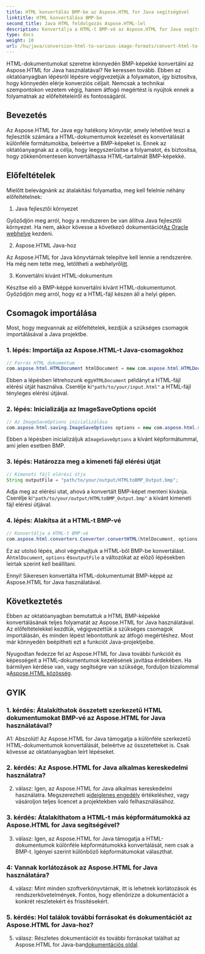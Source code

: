 ```yaml
---
title: HTML konvertálás BMP-be az Aspose.HTML for Java segítségével
linktitle: HTML konvertálása BMP-be
second_title: Java HTML feldolgozás Aspose.HTML-lel
description: Konvertálja a HTML-t BMP-vé az Aspose.HTML for Java segítségével. Átfogó oktatóanyag a HTML-dokumentumok zökkenőmentes konvertálásához BMP-képekké az Aspose.HTML for Java használatával.
type: docs
weight: 10
url: /hu/java/conversion-html-to-various-image-formats/convert-html-to-bmp/
---
```

HTML-dokumentumokat szeretne könnyedén BMP-képekké konvertálni az Aspose.HTML for Java használatával? Ne keressen tovább. Ebben az oktatóanyagban lépésről lépésre végigvezetjük a folyamaton, így biztosítva, hogy könnyedén elérje konverziós céljait. Nemcsak a technikai szempontokon vezetem végig, hanem átfogó megértést is nyújtok ennek a folyamatnak az előfeltételeiről és fontosságáról. 

## Bevezetés

Az Aspose.HTML for Java egy hatékony könyvtár, amely lehetővé teszi a fejlesztők számára a HTML-dokumentumok kezelését és konvertálását különféle formátumokba, beleértve a BMP-képeket is. Ennek az oktatóanyagnak az a célja, hogy leegyszerűsítse a folyamatot, és biztosítsa, hogy zökkenőmentesen konvertálhassa HTML-tartalmát BMP-képekké.

## Előfeltételek

Mielőtt belevágnánk az átalakítási folyamatba, meg kell felelnie néhány előfeltételnek:

1. Java fejlesztői környezet

 Győződjön meg arról, hogy a rendszeren be van állítva Java fejlesztői környezet. Ha nem, akkor kövesse a következő dokumentációt[Az Oracle webhelye](https://www.oracle.com/java/technologies/javase-downloads.html) kezdeni.

2. Aspose.HTML Java-hoz

Az Aspose.HTML for Java könyvtárnak telepítve kell lennie a rendszerére. Ha még nem tette meg, letöltheti a webhelyről[itt](https://releases.aspose.com/html/java/).

3. Konvertálni kívánt HTML-dokumentum

Készítse elő a BMP-képpé konvertálni kívánt HTML-dokumentumot. Győződjön meg arról, hogy ez a HTML-fájl készen áll a helyi gépen.

## Csomagok importálása

Most, hogy megvannak az előfeltételek, kezdjük a szükséges csomagok importálásával a Java projektbe.

### 1. lépés: Importálja az Aspose.HTML-t Java-csomagokhoz

```java
// Forrás HTML dokumentum
com.aspose.html.HTMLDocument htmlDocument = new com.aspose.html.HTMLDocument("path/to/your/input.html");
```

 Ebben a lépésben létrehozunk egy`HTMLDocument` példányt a HTML-fájl elérési útját használva. Cserélje ki`"path/to/your/input.html"` a HTML-fájl tényleges elérési útjával.

### 2. lépés: Inicializálja az ImageSaveOptions opciót

```java
// Az ImageSaveOptions inicializálása
com.aspose.html.saving.ImageSaveOptions options = new com.aspose.html.saving.ImageSaveOptions(com.aspose.html.rendering.image.ImageFormat.Bmp);
```

 Ebben a lépésben inicializáljuk a`ImageSaveOptions` a kívánt képformátummal, ami jelen esetben BMP.

### 3. lépés: Határozza meg a kimeneti fájl elérési útját

```java
// Kimeneti fájl elérési útja
String outputFile = "path/to/your/output/HTMLtoBMP_Output.bmp";
```

 Adja meg az elérési utat, ahová a konvertált BMP-képet menteni kívánja. Cserélje ki`"path/to/your/output/HTMLtoBMP_Output.bmp"` a kívánt kimeneti fájl elérési útjával.

### 4. lépés: Alakítsa át a HTML-t BMP-vé

```java
// Konvertálja a HTML-t BMP-vé
com.aspose.html.converters.Converter.convertHTML(htmlDocument, options, outputFile);
```

 Ez az utolsó lépés, ahol végrehajtjuk a HTML-ből BMP-be konvertálást. A`htmlDocument`, `options` és`outputFile` a változókat az előző lépésekben leírtak szerint kell beállítani.

Ennyi! Sikeresen konvertálta HTML-dokumentumát BMP-képpé az Aspose.HTML for Java használatával.

## Következtetés

Ebben az oktatóanyagban bemutattuk a HTML BMP-képekké konvertálásának teljes folyamatát az Aspose.HTML for Java használatával. Az előfeltételekkel kezdtük, végigvezettük a szükséges csomagok importálásán, és minden lépést lebontottunk az átfogó megértéshez. Most már könnyedén beépítheti ezt a funkciót Java-projektjeibe.

 Nyugodtan fedezze fel az Aspose.HTML for Java további funkcióit és képességeit a HTML-dokumentumok kezelésének javítása érdekében. Ha bármilyen kérdése van, vagy segítségre van szüksége, forduljon bizalommal a[Aspose.HTML közösség](https://forum.aspose.com/).

## GYIK

### 1. kérdés: Átalakíthatok összetett szerkezetű HTML dokumentumokat BMP-vé az Aspose.HTML for Java használatával?

A1: Abszolút! Az Aspose.HTML for Java támogatja a különféle szerkezetű HTML-dokumentumok konvertálását, beleértve az összetetteket is. Csak kövesse az oktatóanyagban leírt lépéseket.

### 2. kérdés: Az Aspose.HTML for Java alkalmas kereskedelmi használatra?

 2. válasz: Igen, az Aspose.HTML for Java alkalmas kereskedelmi használatra. Megszerezheti a[ideiglenes engedély](https://purchase.aspose.com/temporary-license/) értékeléshez, vagy vásároljon teljes licencet a projektekben való felhasználásához.

### 3. kérdés: Átalakíthatom a HTML-t más képformátumokká az Aspose.HTML for Java segítségével?

3. válasz: Igen, az Aspose.HTML for Java támogatja a HTML-dokumentumok különféle képformátumokká konvertálását, nem csak a BMP-t. Igényei szerint különböző képformátumokat választhat.

### 4: Vannak korlátozások az Aspose.HTML for Java használatára?

4. válasz: Mint minden szoftverkönyvtárnak, itt is lehetnek korlátozások és rendszerkövetelmények. Fontos, hogy ellenőrizze a dokumentációt a konkrét részletekért és frissítésekért.

### 5. kérdés: Hol találok további forrásokat és dokumentációt az Aspose.HTML for Java-hoz?

5. válasz: Részletes dokumentációt és további forrásokat találhat az Aspose.HTML for Java-ban[dokumentációs oldal](https://reference.aspose.com/html/java/).